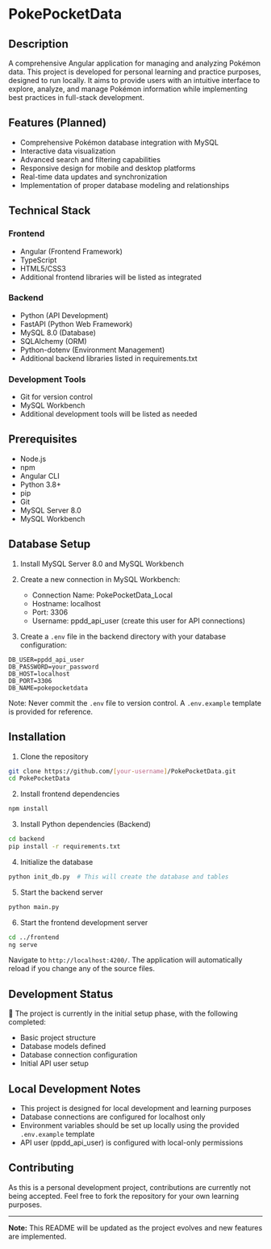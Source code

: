 # PokePocketData

## Description
A comprehensive Angular application for managing and analyzing Pokémon data. This project is developed for personal learning and practice purposes, designed to run locally. It aims to provide users with an intuitive interface to explore, analyze, and manage Pokémon information while implementing best practices in full-stack development.

## Features (Planned)
- Comprehensive Pokémon database integration with MySQL
- Interactive data visualization
- Advanced search and filtering capabilities
- Responsive design for mobile and desktop platforms
- Real-time data updates and synchronization
- Implementation of proper database modeling and relationships

## Technical Stack

### Frontend
- Angular (Frontend Framework)
- TypeScript
- HTML5/CSS3
- Additional frontend libraries will be listed as integrated

### Backend
- Python (API Development)
- FastAPI (Python Web Framework)
- MySQL 8.0 (Database)
- SQLAlchemy (ORM)
- Python-dotenv (Environment Management)
- Additional backend libraries listed in requirements.txt

### Development Tools
- Git for version control
- MySQL Workbench
- Additional development tools will be listed as needed

## Prerequisites
- Node.js 
- npm
- Angular CLI
- Python 3.8+ 
- pip
- Git
- MySQL Server 8.0
- MySQL Workbench

## Database Setup
1. Install MySQL Server 8.0 and MySQL Workbench
2. Create a new connection in MySQL Workbench:
   - Connection Name: PokePocketData_Local
   - Hostname: localhost
   - Port: 3306
   - Username: ppdd_api_user (create this user for API connections)

3. Create a `.env` file in the backend directory with your database configuration:
```plaintext
DB_USER=ppdd_api_user
DB_PASSWORD=your_password
DB_HOST=localhost
DB_PORT=3306
DB_NAME=pokepocketdata
```

Note: Never commit the `.env` file to version control. A `.env.example` template is provided for reference.

## Installation
1. Clone the repository
```bash
git clone https://github.com/[your-username]/PokePocketData.git
cd PokePocketData
```

2. Install frontend dependencies
```bash
npm install
```

3. Install Python dependencies (Backend)
```bash
cd backend
pip install -r requirements.txt
```

4. Initialize the database
```bash
python init_db.py  # This will create the database and tables
```

5. Start the backend server
```bash
python main.py
```

6. Start the frontend development server
```bash
cd ../frontend
ng serve
```

Navigate to `http://localhost:4200/`. The application will automatically reload if you change any of the source files.

## Development Status
🚧 The project is currently in the initial setup phase, with the following completed:
- Basic project structure
- Database models defined
- Database connection configuration
- Initial API user setup

## Local Development Notes
- This project is designed for local development and learning purposes
- Database connections are configured for localhost only
- Environment variables should be set up locally using the provided `.env.example` template
- API user (ppdd_api_user) is configured with local-only permissions

## Contributing
As this is a personal development project, contributions are currently not being accepted. Feel free to fork the repository for your own learning purposes.

---
**Note:** This README will be updated as the project evolves and new features are implemented.